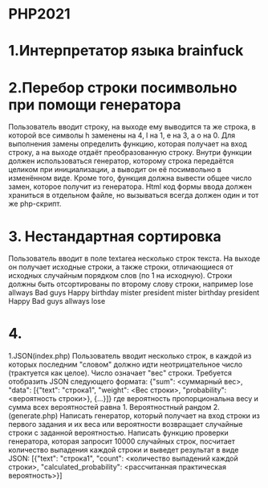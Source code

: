 # PHP2021
# 1.Интерпретатор языка brainfuck

# 2.Перебор строки посимвольно при помощи генератора
Пользователь вводит строку, на выходе ему выводится та же строка, в которой все символы h заменены на 4, l на 1, e на 3, а o на 0.
Для выполнения замены определить функцию, которая получает на вход строку, а на выходе отдаёт преобразованную строку. Внутри функции должен использоваться генератор, которому строка передаётся целиком при инициализации, а выводит он её посимвольно в изменённом виде. Кроме того, функция должна вывести общее число замен, которое получит из генератора.
Html код формы ввода должен храниться в отдельном файле, но вызываться всегда должен один и тот же php-скрипт.

# 3. Нестандартная сортировка
Пользователь вводит в поле textarea несколько строк текста. На выходе он получает исходные строки, а также строки, отличающиеся от исходных случайным порядком слов (по 1 на исходную). Строки должны быть отсортированы по второму слову строки, например
lose allways Bad guys
Happy birthday mister president
mister birthday president Happy
Bad guys allways lose

# 4.
1.JSON(index.php)
Пользователь вводит несколько строк, в каждой из которых последним "словом" должно идти неотрицательное число (трактуется как целое). Число означает "вес" строки. Требуется отобразить JSON следующего формата:
{"sum": <суммарный вес>, "data": [{"text": "строка1", "weight": <Вес строки>, "probability": <вероятность строки>}, {...}]}
где вероятность пропорциональна весу и сумма всех вероятностей равна 1.
Вероятностный рандом
2. (generate.php)
Написать генератор, который получает на вход строки из первого задания и их веса или вероятности возвращает случайные строки с заданной вероятностью. Написать функцию проверки генератора, которая запросит 10000 случайных строк, посчитает количество выпадения каждой строки и выведет результат в виде JSON:
[{"text": "строка1", "count": <количество выпадений каждой строки>, "calculated_probability": <рассчитанная практическая вероятность>}]  
